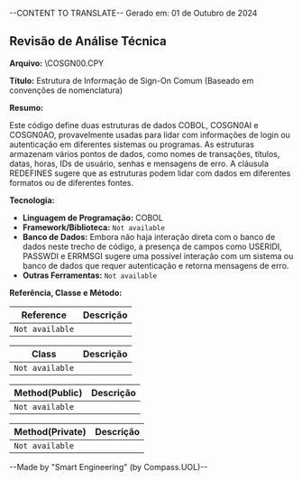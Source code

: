 --CONTENT TO TRANSLATE--
Gerado em: 01 de Outubro de 2024

## Revisão de Análise Técnica

**Arquivo:**  \COSGN00.CPY

**Título:**  Estrutura de Informação de Sign-On Comum (Baseado em convenções de nomenclatura)

**Resumo:** 

Este código define duas estruturas de dados COBOL, COSGN0AI e COSGN0AO, provavelmente usadas para lidar com informações de login ou autenticação em diferentes sistemas ou programas. As estruturas armazenam vários pontos de dados, como nomes de transações, títulos, datas, horas, IDs de usuário, senhas e mensagens de erro. A cláusula REDEFINES sugere que as estruturas podem lidar com dados em diferentes formatos ou de diferentes fontes.

**Tecnologia:**

* **Linguagem de Programação:** COBOL 
* **Framework/Biblioteca:** `Not available`
* **Banco de Dados:**  Embora não haja interação direta com o banco de dados neste trecho de código, a presença de campos como USERIDI, PASSWDI e ERRMSGI sugere uma possível interação com um sistema ou banco de dados que requer autenticação e retorna mensagens de erro.
* **Outras Ferramentas:** `Not available`

**Referência, Classe e Método:**

| Reference | Descrição |
|---|---|
| `Not available` | |

| Class | Descrição |
|---|---|
| `Not available` |  |

| Method(Public) | Descrição |
|---|---|
| `Not available` |  |

| Method(Private) | Descrição |
|---|---|
| `Not available` |  |

--Made by "Smart Engineering" (by Compass.UOL)--